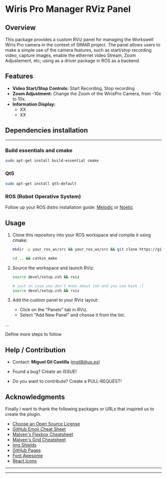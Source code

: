 # Wiris Pro Manager RViz Panel

<!-- TABLE OF CONTENTS 
<details>
  <summary>Table of Contents</summary>
  <ol>
    <li>
      <a href="#about-the-project">About The Project</a>
      <ul>
        <li><a href="#built-with">Built With</a></li>
      </ul>
    </li>
    <li>
      <a href="#getting-started">Getting Started</a>
      <ul>
        <li><a href="#prerequisites">Prerequisites</a></li>
        <li><a href="#installation">Installation</a></li>
      </ul>
    </li>
    <li><a href="#usage">Usage</a></li>
    <li><a href="#roadmap">Roadmap</a></li>
    <li><a href="#contributing">Contributing</a></li>
    <li><a href="#license">License</a></li>
    <li><a href="#contact">Contact</a></li>
    <li><a href="#acknowledgments">Acknowledgments</a></li>
  </ol>
</details>
-->

## Overview

This package provides a custom RViz panel for managing the Workswell Wiris Pro camera in the context of SIMAR project. The panel allows users to make a simple use of the camera features, such as start/stop recording video, capture images, enable the ethernet video Stream, Zoom Adjustement, etc; using as a driver package in ROS as a backend. 



## Features

- **Video Start/Stop Controls:** Start Recording, Stop recording
- **Zoom Adjustment:** Change the Zoom of the WirisPro Camera, from -10x to 10x.
- **Information Display:**
  - XX
  - XX

## Dependencies installation

---

### Build essentials and cmake
```bash
sudo apt-get install build-essential cmake
```

### Qt5
```bash
sudo apt-get install qt5-default
```

### ROS (Robot Operative System)

Follow up your ROS distro installation guide: [Melodic](http://wiki.ros.org/melodic/Installation/Ubuntu) or [Noetic](http://wiki.ros.org/noetic/Installation/Ubuntu)



## Usage

1. Clone this repository into your ROS workspace and compile it using cmake:
    ```bash
    mkdir -p your_ros_ws/src && your_ros_ws/src && git clone https://github.com/...

    cd .. && catkin_make
    ```

1. Source the workspace and launch RViz:

    ```bash
    source devel/setup.zsh && rviz

    # just in case you don't know about zsh and you use bash :(
    source devel/setup.zsh && rviz
    ```

2. Add the custom panel to your RViz layout:

    - Click on the "Panels" tab in RViz.
    - Select "Add New Panel" and choose it from the list.

...

Define more steps to follow

## Help / Contribution

* Contact: **Miguel Gil Castilla** (mgil8@us.es)


* Found a bug? Create an ISSUE!

* Do you want to contribute? Create a PULL-REQUEST!

<!-- ACKNOWLEDGMENTS -->
## Acknowledgments

Finally I want to thank the following packages or URLs that inspired us to create the plugin.

* [Choose an Open Source License](https://choosealicense.com)
* [GitHub Emoji Cheat Sheet](https://www.webpagefx.com/tools/emoji-cheat-sheet)
* [Malven's Flexbox Cheatsheet](https://flexbox.malven.co/)
* [Malven's Grid Cheatsheet](https://grid.malven.co/)
* [Img Shields](https://shields.io)
* [GitHub Pages](https://pages.github.com)
* [Font Awesome](https://fontawesome.com)
* [React Icons](https://react-icons.github.io/react-icons/search)

---
---

